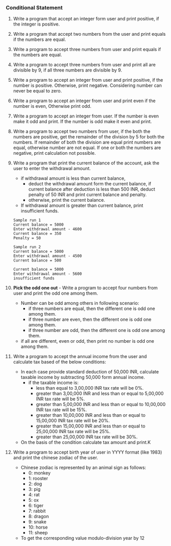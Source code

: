 ### Conditional Statement

1. Write a program that accept an integer form user and print positive, if the integer is positive.
2. Write a program that accept two numbers from the user and print equals if the numbers are equal.
3. Write a program to accept three numbers from user and print equals if the numbers are equal.
4. Write a program to accept three numbers from user and print all are divisible by 9, if all three numbers are divisible by 9.
5. Write a program to accept an integer from user and print positive, if the number is positive. Otherwise, print negative. Considering number can never be equal to zero.
6. Write a program to accept an integer from user and print even if the number is even, Otherwise print odd.
7. Write a program to accept an integer from user. If the number is even make it odd and print. If the number is odd make it even and print.
8. Write a program to accept two numbers from user, if the both the numbers are positive, get the remainder of the division by 5 for both the numbers.
   If remainder of both the division are equal print numbers are equal, otherwise number are not equal. If one or both the numbers are negative, print calculation not possible.
9. Write a program that print the current balance of the account, ask the user to enter the withdrawal amount.
    - if withdrawal amount is less than current balance,
      - deduct the withdrawal amount form the current balance, if current balance after deduction is less than 500 INR, deduct penalty of 50 INR and print current balance and penalty.
      - otherwise, print the current balance.
    - If withdrawal amount is greater than current balance, print insufficient funds.
    ```
   Sample run 1
   Current balance = 5000
   Enter withdrawal amount - 4600
   Current balance = 350
   Penalty = 50
   
   Sample run 2
   Current balance = 5000
   Enter withdrawal amount - 4500
   Current balance = 500
   
   Current balance = 5000
   Enter withdrawal amount - 5600
   insufficient funds
   ```
10. **Pick the odd one out** - Write a program to accept four numbers from user and print the odd one among them.
    - Number can be odd among others in following scenario:
      - if three numbers are equal, then the different one is odd one among them.
      - if three number are even, then the different one is odd one among them.
      - if three number are odd, then the different one is odd one among them.
    - if all are different, even or odd, then print no number is odd one among them.
11. Write a program to accept the annual income from the user and calculate tax based of the below conditions:
    - In each case provide standard deduction of 50,000 INR, calculate taxable income by subtracting 50,000 form annual income.
      - if the taxable income is:
          - less than equal to 3,00,000 INR tax rate will be 0%.
          - greater than 3,00,000 INR and less than or equal to 5,00,000 INR tax rate will be 5%.
          - greater than 5,00,000 INR and less than or equal to 10,00,000 INR tax rate will be 15%.
          - greater than 10,00,000 INR and less than or equal to 15,00,000 INR tax rate will be 20%.
          - greater than 15,00,000 INR and less than or equal to 25,00,000 INR tax rate will be 25%.
          - greater than 25,00,000 INR tax rate will be 30%.
    - On the basis of the condition calculate tax amount and print.K 

12. Write a program to accept birth year of user in YYYY format (like 1983) and print the chinese zodiac of the user.
    - Chinese zodiac is represented by an animal sign as follows:
      - 0: monkey
      - 1: rooster
      - 2: dog
      - 3: pig
      - 4: rat
      - 5: ox
      - 6: tiger
      - 7: rabbit
      - 8: dragon
      - 9: snake
      - 10: horse
      - 11: sheep
    - To get the corresponding value modulo-division year by 12